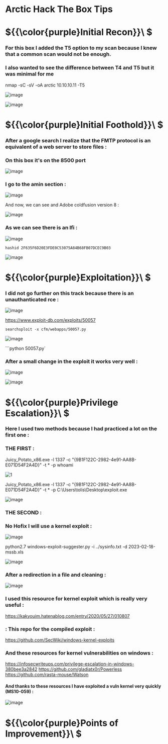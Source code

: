 # Arctic Hack The Box Tips

# ${{\color{purple}Initial Recon}}\ $

### For this box I added the T5 option to my scan because I knew that a common scan would not be enough.
### I also wanted to see the difference between T4 and T5 but it was minimal for me 

nmap -sC -sV -oA arctic 10.10.10.11 -T5

![image](https://user-images.githubusercontent.com/123066149/220932396-c5773103-b471-4d3c-b5e5-51a619a37150.png)

![image](https://user-images.githubusercontent.com/123066149/220932465-d8737908-3574-4299-b174-7ddb20ea4f36.png)


# ${{\color{purple}Initial Foothold}}\ $

### After a google search I realize that the FMTP protocol is an equivalent of a web server to store files :
### On this box it's on the 8500 port

![image](https://user-images.githubusercontent.com/123066149/220934868-d67af8f1-7bfd-42c2-94bd-8aed78e3953d.png)

### I go to the amin section :

![image](https://user-images.githubusercontent.com/123066149/220935241-2a89a9c0-525f-4bef-8e8e-e2ec52f89f6b.png)

And now, we can see and Adobe coldfusion version 8 :

![image](https://user-images.githubusercontent.com/123066149/220935941-ebb041fa-b10f-4455-a9f6-c15d441be454.png)

### As we can see there is an lfi :

![image](https://user-images.githubusercontent.com/123066149/220937986-a4f79541-5760-446e-9d10-bbad6ea21e6a.png)

``hashid 2F635F6D20E3FDE0C53075A84B68FB07DCEC9B03``

![image](https://user-images.githubusercontent.com/123066149/220938321-30ea552b-5772-4418-850c-42c99d6cd362.png)

# ${{\color{purple}Exploitation}}\ $

### I did not go further on this track because there is an unauthanticated rce :

![image](https://user-images.githubusercontent.com/123066149/220939537-b8df9049-69c7-471a-9366-ca3e58c38b88.png)

https://www.exploit-db.com/exploits/50057

``searchsploit -x cfm/webapps/50057.py``

![image](https://user-images.githubusercontent.com/123066149/220940043-4ce2e9e8-b0cf-4a97-aded-a453f317cc17.png)

```python 50057.py`

### After a small change in the exploit it works very well :

![image](https://user-images.githubusercontent.com/123066149/220940636-5282db37-173a-4033-a2ee-bf3669fd159a.png)


![image](https://user-images.githubusercontent.com/123066149/220940523-d890d54c-7026-4500-9090-03f317893185.png)


# ${{\color{purple}Privilege Escalation}}\ $

### Here I used two methods because I had practiced a lot on the first one :

### THE FIRST :

Juicy_Potato_x86.exe -l 1337 -c "{9B1F122C-2982-4e91-AA8B-E071D54F2A4D}" -t * -p whoami

![1](https://user-images.githubusercontent.com/123066149/220948663-46fef5e7-f029-4b8b-b5ad-29232a382ca4.PNG)

Juicy_Potato_x86.exe -l 1337 -c "{9B1F122C-2982-4e91-AA8B-E071D54F2A4D}" -t * -p C:\Users\tolis\Desktop\exploit.exe

![image](https://user-images.githubusercontent.com/123066149/220949125-52a7f087-13c5-4030-b344-0b4b0fea7675.png)

### THE SECOND :

### No Hofix I will use a kernel exploit :

![image](https://user-images.githubusercontent.com/123066149/220949802-990f7813-a5da-4a64-874b-2a9fa392118a.png)

python2.7 windows-exploit-suggester.py -i ../sysinfo.txt -d 2023-02-18-mssb.xls

![image](https://user-images.githubusercontent.com/123066149/220950502-1d629eb2-411d-492d-875f-bba730e82827.png)

### After a redirection in a file and cleaning :

![image](https://user-images.githubusercontent.com/123066149/220951019-28ff53bb-d828-4d72-803b-7d32aecc4646.png)

### I used this resource for kernel exploit which is really very useful :

https://kakyouim.hatenablog.com/entry/2020/05/27/010807

### : This repo for the compiled exploit :

https://github.com/SecWiki/windows-kernel-exploits

### And these resources for kernel vulnerabilities on windows :

https://infosecwriteups.com/privilege-escalation-in-windows-380bee3a2842
https://github.com/gladiatx0r/Powerless
https://github.com/rasta-mouse/Watson

#### And thanks to these resources I have exploited a vuln kernel very quickly (MS10-059) :

![image](https://user-images.githubusercontent.com/123066149/220956467-fa85a83a-268f-49f4-aba8-33917974a4f6.png)


# ${{\color{purple}Points of Improvement}}\ $
